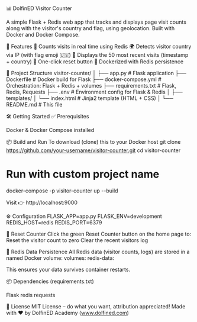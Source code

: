 📊 DolfinED Visitor Counter

A simple Flask + Redis web app that tracks and displays page visit counts along with the visitor's country and flag, using
geolocation. Built with Docker and Docker Compose.

🚀 Features
🔢 Counts visits in real time using Redis
🌍 Detects visitor country via IP (with flag emoji 🇺🇸)
📜 Displays the 50 most recent visits (timestamp + country)
🔁 One-click reset button
🐳 Dockerized with Redis persistence

🧱 Project Structure
visitor-counter/
│
├── app.py                  # Flask application
├── Dockerfile              # Docker build for Flask
├── docker-compose.yml      # Orchestration: Flask + Redis + volumes
├── requirements.txt        # Flask, Redis, Requests
├── .env                    # Environment config for Flask & Redis
│
├── templates/
│   └── index.html          # Jinja2 template (HTML + CSS)
│
└── README.md               # This file

🛠️ Getting Started
✅ Prerequisites

Docker & Docker Compose installed


📦 Build and Run
To download (clone) this to your Docker host
git clone https://github.com/your-username/visitor-counter.git
cd visitor-counter

# Run with custom project name
docker-compose -p visitor-counter up --build

Visit 👉 http://localhost:9000


⚙️ Configuration
FLASK_APP=app.py
FLASK_ENV=development
REDIS_HOST=redis
REDIS_PORT=6379


🔄 Reset Counter
Click the green Reset Counter button on the home page to:
Reset the visitor count to zero
Clear the recent visitors log

💾 Redis Data Persistence
All Redis data (visitor counts, logs) are stored in a named Docker volume:
volumes:
  redis-data:

This ensures your data survives container restarts.

📦 Dependencies
(requirements.txt)

Flask
redis
requests


📜 License
MIT License – do what you want, attribution appreciated!
Made with ❤️ by DolfinED Academy (www.dolfined.com)


